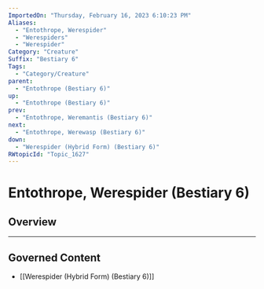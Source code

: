 ```yaml
---
ImportedOn: "Thursday, February 16, 2023 6:10:23 PM"
Aliases:
  - "Entothrope, Werespider"
  - "Werespiders"
  - "Werespider"
Category: "Creature"
Suffix: "Bestiary 6"
Tags:
  - "Category/Creature"
parent:
  - "Entothrope (Bestiary 6)"
up:
  - "Entothrope (Bestiary 6)"
prev:
  - "Entothrope, Weremantis (Bestiary 6)"
next:
  - "Entothrope, Werewasp (Bestiary 6)"
down:
  - "Werespider (Hybrid Form) (Bestiary 6)"
RWtopicId: "Topic_1627"
---
```

# Entothrope, Werespider (Bestiary 6)
## Overview
---
## Governed Content
- [[Werespider (Hybrid Form) (Bestiary 6)]]

